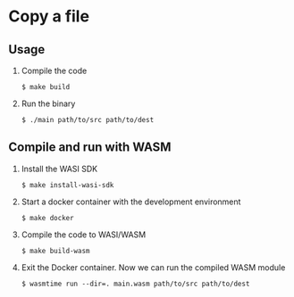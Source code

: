 # Copy a file

## Usage

1. Compile the code
    ```console
    $ make build
    ```
1. Run the binary
    ```console
    $ ./main path/to/src path/to/dest
    ```

## Compile and run with WASM

1. Install the WASI SDK
    ```console
    $ make install-wasi-sdk
    ```
1. Start a docker container with the development environment
    ```console
    $ make docker
    ```
1. Compile the code to WASI/WASM
    ```console
    $ make build-wasm
    ```
1. Exit the Docker container. Now we can run the compiled WASM module
    ```console
    $ wasmtime run --dir=. main.wasm path/to/src path/to/dest
    ```
